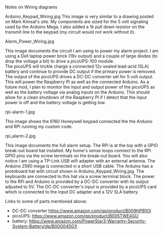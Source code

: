 Notes on Wiring diagrams

Arduino_Keypad_Wiring.jpg
This image is very similar to a drawing posted on Mark Kimsal's site.  My components are sized for the
5 volt signaling used by the Arduino Mega.  I also added a 1k pull down resistor on the transmit line
to the keypad (my circuit would not work without it).

Alarm_Power_Wiring.jpg

This image documents the circuit I am using to power my alarm project.  I am using a Dell laptop power
brick (19v output) and a couple of large diodes (to drop the voltage a bit) to drive a picoUPS-100 module.  
The picoUPS will trickle charge a connected 12v sealed lead-acid (SLA) battery and continue to provide DC output if 
the primary power is removed.  The output of the picoUPS drives a DC-DC converter set for 5 volt output.  
This will power the Raspberry PI as well as the connected Arduino.  As a future mod, I plan to monitor the input and output 
power of the picoUPS as well as the battery voltage via analog inputs on the Arduino.  This should allow 
for a clean shutdown of the Raspberry PI if I detect that the input power is off and the battery voltage 
is getting low.

rpi-alarm-1.jpg

This image shows the 6160 Honeywell keypad connected the the Arduino and RPi running my custom code.

rpi_alarm-2.jpg

This image documents the full alarm setup.  The RPi is at the top with a GPIO break-out board hat installed.  My home's sense loops connect to the RPi GPIO pins via the screw terminals on the break-out board.  You will also notice I am using a TP-Link USB wifi adapter with an external antenna.  The Arduino 2560 mega is connected vi a short USB cable.  The Arduino has a protoboard hat with circuit shown in Arduino_Keypad_Wiring.jpg.  The keyboards are connected to this hat via a screw terminal block.  The power to the RPi and Arduino is provided by a DC-DC converter with its output adjusted to 5V.  The DC-DC converter's input is provided by a picoUPS card which is connected to the input DC adapter and a 12V SLA battery. 

Links to some of parts mentioned above:
 - DC-DC converter https://www.amazon.com/gp/product/B009HPB1OI
 - picoUPS: https://www.amazon.com/gp/product/B005TWE4GU
 - battery: https://www.amazon.com/PowerStar3-Warranty-Security-System-Battery/dp/B00G045G1I

